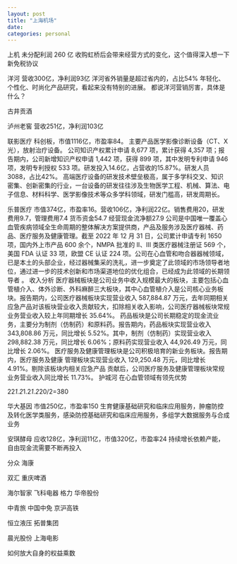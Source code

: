 ```yaml
---
layout: post
title: "上海机场"
date: 
categories: personal
---
```

上机
未分配利润 260 亿
收购虹桥后会带来经营方式的变化，这个值得深入想一下
新免税协议

洋河
营收300亿，净利润93亿
洋河省外销量是超过省内的，占比54%
年轻化、个性化、时尚化产品研究，看起来没有特别的进展。
都说洋河营销厉害，具体是什么？

古井贡酒

泸州老窖
营收251亿，净利润103亿

联影医疗
科创板，市值1116亿，市盈率84。
主要产品医学影像诊断设备（CT、X光），放射治疗设备。
公司知识产权累计申请 8,677 项，累计获得 4,357 项；报告期内，公司新增知识产权申请 1,442 项，获得 899 项，其中发明专利申请 946 项，发明专利授权 533 项。研发投入14.6亿，占营收的15.87%。研发人员3088，占比42%。
高端医疗设备的研发技术壁垒极高，属于多学科交叉、知识密集、创新密集的行业，一台设备的研发往往涉及生物医学工程、机械、算法、电子信息、材料科学、医学影像技术等众多学科领域，研发门槛高，研发周期长。

乐普医疗
市值374亿，市盈率16。营收106亿，净利润22亿。销售费用20，研发费用9.7，管理费用7.4
货币资金54.7
经营现金流净额27.9
公司是中国唯一覆盖心血管疾病领域全生命周期的整体解决方案提供商，产品及服务涉及医疗器械、药品、医疗服务及健康管理。截至 2022 年 12 月 31 日，公司累计申请专利 1650 项，国内外上市产品 600 余个，NMPA 批准的 II、III 类医疗器械注册证 569 个，美国 FDA 认证 33 项，欧盟 CE 认证 224 项。公司在心血管和吻合器器械领域，已是本土的头部企业，经过器械集采的洗礼，进一步奠定了此领域的市场领导者地位，通过进一步的技术创新和市场渠道地位的优化组合，已经成为此领域的长期领导者 。
收入分析
医疗器械板块是公司业务中收入规模最大的板块，主要包括心血管植介入、体外诊断、外科麻醉三大板块，其中心血管植介入是公司核心业务板块。报告期内，公司医疗器械板块实现营业收入 587,884.87 万元，去年同期相关应急产品对该板块营业收入贡献较大，扣除相关收入影响，公司医疗器械板块常规业务营业收入较上年同期增长 35.64%。
药品板块是公司长期稳定的现金流业务，主要分为制剂（仿制药）和原料药。报告期内，药品板块实现营业收入 343,808.86 万元，同比增长 5.52%。其中，制剂（仿制药）实现营业收入 298,882.38 万元，同比增长 6.06%；原料药实现营业收入 44,926.49 万元，同比增长 2.06%。
医疗服务及健康管理板块是公司积极培育的新业务板块。报告期内，医疗服务及健康
管理板块实现营业收入 129,250.48 万元，同比增长 4.91%。剔除该板块内相关应急产品
贡献后，公司医疗服务及健康管理板块常规业务营业收入同比增长 11.73%。
护城河
在心血管领域有领先优势

22*1.2*1.2*1.2*20/2=380

华大基因
市值250亿，市盈率150
生育健康基础研究和临床应用服务，肿瘤防控及转化医学类服务，感染防控基础研究和临床应用服务，多组学大数据服务与合成业务


安琪酵母
应收128亿，净利润11亿，市值320亿，市盈率24
持续增长依赖产能，自由现金流需要不断再投入

分众
海康

双汇
重庆啤酒

海尔智家
飞科电器
格力
华帝股份

中青旅
中国中免
京沪高铁

恒立液压
拓普集团

晨光股份
上海电影

如何放大自身的权益乘数